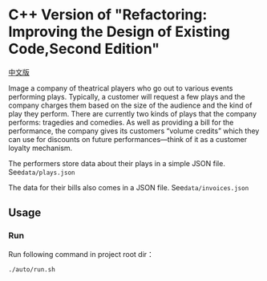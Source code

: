 # C++ Version of "Refactoring: Improving the Design of Existing Code,Second Edition"
[中文版](./README.zh.md)

Image a company of theatrical players who go out to various events performing plays. Typically, a customer will request
a few plays and the company charges them based on the size of the audience and the kind of play they perform. There are
currently two kinds of plays that the company performs: tragedies and comedies. As well as providing a bill for the
performance, the company gives its customers “volume credits” which they can use for discounts on future
performances—think of it as a customer loyalty mechanism.

The performers store data about their plays in a simple JSON file. See`data/plays.json` 

The data for their bills also comes in a JSON file. See`data/invoices.json`

## Usage

### Run
Run following command in project root dir：

```shell
./auto/run.sh
```


